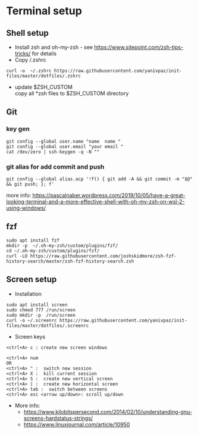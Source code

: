 # Terminal setup

## Shell setup

* Install zsh and oh-my-zsh - see https://www.sitepoint.com/zsh-tips-tricks/ for details
* Copy /.zshrc 
```
curl -o  ~/.zshrc https://raw.githubusercontent.com/yanivpaz/init-files/master/dotfiles/.zshrc
```


* update $ZSH_CUSTOM  
copy all *zsh files to $ZSH_CUSTOM directory

## Git 
### key gen 
```
git config --global user.name "name  name "
git config --global user.email "your email "
cat /dev/zero | ssh-keygen -q -N ""
```

### git alias for add commit and push
```
git config --global alias.acp '!f() { git add -A && git commit -m "$@" && git push; }; f'
```
more info:
https://pascalnaber.wordpress.com/2019/10/05/have-a-great-looking-terminal-and-a-more-effective-shell-with-oh-my-zsh-on-wsl-2-using-windows/
## fzf
```
sudo apt install fzf 
mkdir -p  ~/.oh-my-zsh/custom/plugins/fzf/
cd ~/.oh-my-zsh/custom/plugins/fzf/
curl -LO https://raw.githubusercontent.com/joshskidmore/zsh-fzf-history-search/master/zsh-fzf-history-search.zsh
```

## Screen setup
* Installation
```
sudo apt install screen
sudo chmod 777 /run/screen
sudo mkdir -p  /run/screen
curl -o ~/.screenrc https://raw.githubusercontent.com/yanivpaz/init-files/master/dotfiles/.screenrc
```

* Screen keys 
```
<ctrl+A> c : create new screen windows

<ctrl+A> num
OR
<ctrl+A> " :  switch new session
<ctrl+A> X :  kill current session
<ctrl+A> S :  create new vertical screen
<ctrl+A> | :  create new horizontal screen
<ctrl+A> tab :  switch between screens
<ctrl+A> esc <arrow up/down>: scroll up/down
```

* More info:
  - https://www.kilobitspersecond.com/2014/02/10/understanding-gnu-screens-hardstatus-strings/
  - https://www.linuxjournal.com/article/10950 
